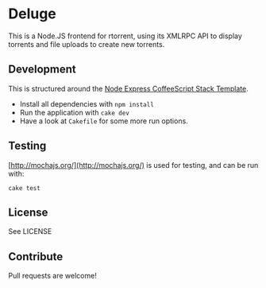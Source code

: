 # Deluge

This is a Node.JS frontend for rtorrent, using its XMLRPC API to display
torrents and file uploads to create new torrents.

## Development

This is structured around the [Node Express CoffeeScript Stack
Template](wcmc.io/87ab).

  * Install all dependencies with `npm install`
  * Run the application with `cake dev`
  * Have a look at `Cakefile` for some more run options.

## Testing

[http://mochajs.org/](http://mochajs.org/) 
is used for testing, and can be run with:

    cake test

## License

See LICENSE

## Contribute

Pull requests are welcome!
